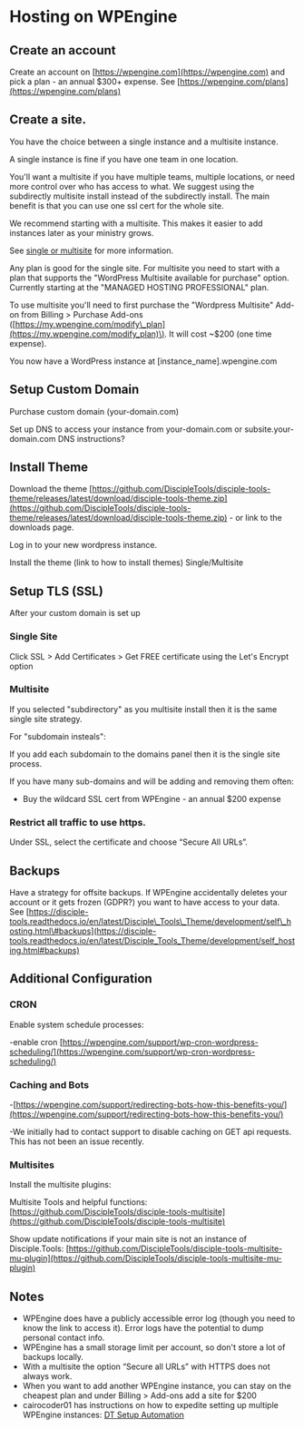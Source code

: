 # Hosting on WPEngine

## Create an account

Create an account on [https://wpengine.com](https://wpengine.com) and pick a plan - an annual $300+ expense. See [https://wpengine.com/plans](https://wpengine.com/plans)

## Create a site.

You have the choice between a single instance and a multisite instance.

A single instance is fine if you have one team in one location.

You'll want a multisite if you have multiple teams, multiple locations, or need more control over who has access to what.
We suggest using the subdirectly multisite install instead of the subdirectly install. The main benefit is that you can use one ssl cert for the whole site.

We recommend starting with a multisite. This makes it easier to add instances later as your ministry grows.

See [single or multisite](https://developers.disciple.tools/hosting/single-or-multisite) for more information.

Any plan is good for the single site. For multisite you need to start with a plan that supports the "WordPress Multisite available for purchase" option. Currently starting at the "MANAGED HOSTING PROFESSIONAL" plan.

To use multisite you'll need to first purchase the "Wordpress Multisite" Add-on from Billing &gt; Purchase Add-ons \([https://my.wpengine.com/modify\_plan](https://my.wpengine.com/modify_plan)\). It will cost ~$200 \(one time expense\).

You now have a WordPress instance at \[instance\_name\].wpengine.com

## Setup Custom Domain

Purchase custom domain \(your-domain.com\)

Set up DNS to access your instance from your-domain.com or subsite.your-domain.com DNS instructions?

## Install Theme

Download the theme [https://github.com/DiscipleTools/disciple-tools-theme/releases/latest/download/disciple-tools-theme.zip](https://github.com/DiscipleTools/disciple-tools-theme/releases/latest/download/disciple-tools-theme.zip) - or link to the downloads page.

Log in to your new wordpress instance.

Install the theme \(link to how to install themes\) Single/Multisite

## Setup TLS \(SSL\)

After your custom domain is set up

### Single Site

Click SSL &gt; Add Certificates &gt; Get FREE certificate using the Let's Encrypt option

### Multisite

If you selected "subdirectory" as you multisite install then it is the same single site strategy.

For "subdomain insteals":

If you add each subdomain to the domains panel then it is the single site process.

If you have many sub-domains and will be adding and removing them often:

* Buy the wildcard SSL cert from WPEngine - an annual $200 expense

### Restrict all traffic to use https.

Under SSL, select the certificate and choose “Secure All URLs”.

## Backups

Have a strategy for offsite backups. If WPEngine accidentally deletes your account or it gets frozen \(GDPR?\) you want to have access to your data. See [https://disciple-tools.readthedocs.io/en/latest/Disciple\_Tools\_Theme/development/self\_hosting.html\#backups](https://disciple-tools.readthedocs.io/en/latest/Disciple_Tools_Theme/development/self_hosting.html#backups)

## Additional Configuration

### CRON

Enable system schedule processes:

-enable cron [https://wpengine.com/support/wp-cron-wordpress-scheduling/](https://wpengine.com/support/wp-cron-wordpress-scheduling/)

### Caching and Bots

-[https://wpengine.com/support/redirecting-bots-how-this-benefits-you/](https://wpengine.com/support/redirecting-bots-how-this-benefits-you/)

-We initially had to contact support to disable caching on GET api requests. This has not been an issue recently.

### Multisites

Install the multisite plugins:

Multisite Tools and helpful functions: [https://github.com/DiscipleTools/disciple-tools-multisite](https://github.com/DiscipleTools/disciple-tools-multisite)

Show update notifications if your main site is not an instance of Disciple.Tools: [https://github.com/DiscipleTools/disciple-tools-multisite-mu-plugin](https://github.com/DiscipleTools/disciple-tools-multisite-mu-plugin)

## Notes

* WPEngine does have a publicly accessible error log \(though you need to know the link to access it\). Error logs have the potential to dump personal contact info.
* WPEngine has a small storage limit per account, so don't store a lot of backups locally.
* With a multisite the option “Secure all URLs” with HTTPS does not always work.
* When you want to add another WPEngine instance, you can stay on the cheapest plan and under Billing &gt; Add-ons add a site for $200
* cairocoder01 has instructions on how to expedite setting up multiple WPEngine instances: [DT Setup Automation](https://github.com/cairocoder01/dt-setup-automation)

